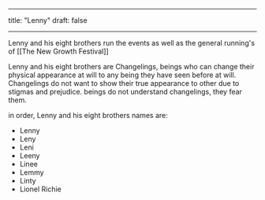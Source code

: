 

---
title: "Lenny"
draft: false

---


Lenny and his eight brothers run the events as well as the general running's of [[The New Growth Festival]] 

Lenny and his eight brothers are Changelings, beings who can change their physical appearance at will to any being they have seen before at will. Changelings do not want to show their true appearance to other due to stigmas and prejudice. beings do not understand changelings, they fear them.

in order, Lenny and his eight brothers names are:

* Lenny
* Leny
* Leni
* Leeny
* Linee
* Lemmy
* Linty
* Lionel Richie